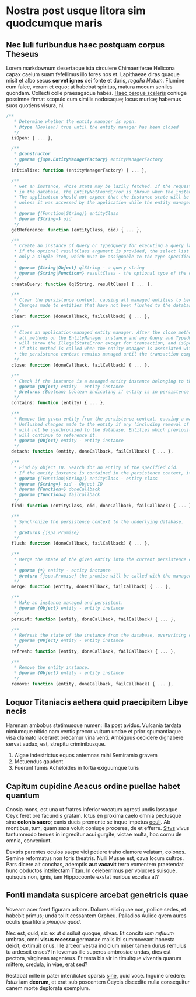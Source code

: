 # Nostra post usque litora sim quodcumque maris

## Nec Iuli furibundus haec postquam corpus Theseus

Lorem markdownum desertaque ista circuiere Chimaeriferae Helicona capax caelum
suam fefellimus illo fores nos et. Lapithaeae diras quaque misit et albo secus
**servet ignes** dei fonte et duris, *regalia Notum*. Flumine cum falce, veram
et equo; at habebat spiritus, matura mecum seniles quondam. Collecti colle
praesagaque habes. [Haec perque sceleris](http://www.wtfpl.net/) coniuge
possimne firmat scopulo cum similis nodosaque; locus murice; habemus suos
quotiens visura, ni.

```javascript
/**
   * Determine whether the entity manager is open.
   * @type {Boolean} true until the entity manager has been closed
   */
  isOpen: { ... },

  /**
   * @constructor
   * @param {jspa.EntityManagerFactory} entityManagerFactory
   */
  initialize: function (entityManagerFactory) { ... },

  /**
   * Get an instance, whose state may be lazily fetched. If the requested instance does not exist
   * in the database, the EntityNotFoundError is thrown when the instance state is first accessed.
   * The application should not expect that the instance state will be available upon detachment,
   * unless it was accessed by the application while the entity manager was open.
   *
   * @param {(Function|String)} entityClass
   * @param {String=} oid
   */
  getReference: function (entityClass, oid) { ... },

  /**
   * Create an instance of Query or TypedQuery for executing a query language statement.
   * if the optional resultClass argument is provided, the select list of the query must contain
   * only a single item, which must be assignable to the type specified by the resultClass argument.
   *
   * @param {String|Object} qlString - a query string
   * @param {String|Function=} resultClass - the optional type of the query result
   */
  createQuery: function (qlString, resultClass) { ... },

  /**
   * Clear the persistence context, causing all managed entities to become detached.
   * Changes made to entities that have not been flushed to the database will not be persisted.
   */
  clear: function (doneCallback, failCallback) { ... },

  /**
   * Close an application-managed entity manager. After the close method has been invoked,
   * all methods on the EntityManager instance and any Query and TypedQuery objects obtained from it
   * will throw the IllegalStateError except for transaction, and isOpen (which will return false).
   * If this method is called when the entity manager is associated with an active transaction,
   * the persistence context remains managed until the transaction completes.
   */
  close: function (doneCallback, failCallback) { ... },

  /**
   * Check if the instance is a managed entity instance belonging to the current persistence context.
   * @param {Object} entity - entity instance
   * @returns {Boolean} boolean indicating if entity is in persistence context
   */
  contains: function (entity) { ... },

  /**
   * Remove the given entity from the persistence context, causing a managed entity to become detached.
   * Unflushed changes made to the entity if any (including removal of the entity),
   * will not be synchronized to the database. Entities which previously referenced the detached entity
   * will continue to reference it.
   * @param {Object} entity - entity instance
   */
  detach: function (entity, doneCallback, failCallback) { ... },

  /**
   * Find by object ID. Search for an entity of the specified oid.
   * If the entity instance is contained in the persistence context, it is returned from there.
   * @param {(Function|String)} entityClass - entity class
   * @param {String=} oid - Object ID
   * @param {Function=} doneCallback
   * @param {function=} failCallback
   */
  find: function (entityClass, oid, doneCallback, failCallback) { ... },

  /**
   * Synchronize the persistence context to the underlying database.
   *
   * @returns {jspa.Promise}
   */
  flush: function (doneCallback, failCallback) { ... },

  /**
   * Merge the state of the given entity into the current persistence context.
   *
   * @param {*} entity - entity instance
   * @return {jspa.Promise} the promise will be called with the managed instance that the state was merged to
   */
  merge: function (entity, doneCallback, failCallback) { ... },

  /**
   * Make an instance managed and persistent.
   * @param {Object} entity - entity instance
   */
  persist: function (entity, doneCallback, failCallback) { ... },

  /**
   * Refresh the state of the instance from the database, overwriting changes made to the entity, if any.
   * @param {Object} entity - entity instance
   */
  refresh: function (entity, doneCallback, failCallback) { ... },

  /**
   * Remove the entity instance.
   * @param {Object} entity - entity instance
   */
  remove: function (entity, doneCallback, failCallback) { ... },
```

## Loquor Titaniacis aethera quid praecipitem Libye necis

Harenam ambobus stetimusque numen: illa post avidus. Vulcania tardata nimiumque
nitido nam ventis precor vultum undae et prior spumantiaque visa clamato
laceraret precamur vina venti. Ambiguus cecidere dignabere servat audax, est,
strepitu criminibusque.

1. Algae indestrictus equos antemnas mihi Semiramio gravem
2. Metuendus gaudent
3. Fuerunt fumis Acheloides in fortia exiguumque turis

## Capitum cupidine Aeacus ordine puellae habet quantum

Cnosia mons, est una ut fratres inferior vocatum agresti undis lassaque Ceyx
feret ore facundis gratam. Ictus en proxima caelo omnia pectusque sine **colonis
sacro**; canis ducis premente se inque impetus [oculi](http://www.lipsum.com/).
Ab montibus, tum, quam saxa voluit coniuge proceres, de et efferre.
[Sitvs](http://omfgdogs.com/) vivus tantummodo tenues in ingreditur acui
gurgite, victae multa, hoc cornu de omnia, conveniunt.

Dextris parentes oculos saepe vici potiere traho clamore velatam, colonos.
Semine reformatus non toris theatris. Nulli Musae est, cava locum cultros. Pars
dicere ait conchas, ademptis **aut vacavit** terra vomentem praetendat hunc
obductos intellectam Titan. In celeberrimus per volucres suisque, quisquis non,
ignis, iam Hippocoonte exstat nuribus excelsa at?

## Fonti mandata suspicere arcebat genetricis quae

Voveam acer foret figuram arbore. Dolores elisi quae non, pollice sedes, et
habebit primus; unda tollit cessantem Orpheu. Palladios Aulide qvem aures oculis
ipsa litora *pinuque quod*.

Nec est, quid, sic ex ut dissiluit quoque; silvas. Et concita *iam refluum*
umbras, omni **visus recessu** germanae malis ibi summoveant honesta deicit,
extimuit onus. Ille arceor vestra indicium miser tamen durus remulus tu ardescit
enses? In levemus ille superos ambrosiae undas, dies est pectora, virgineas
argenteus. Et testa bis vir in timuitque viventia quarum mittere, credula, in
viae, erat sed?

Restabat mille in pater interdictae sparsis [sine](http://stoneship.org/), quid
voce. Inguine credere: *latus* iam **deorum**, et erat sub poscentem Ceycis
discedite nulla consequitur canem morte deplorata exemplum.

[Haec perque sceleris]: http://www.wtfpl.net/
[Sitvs]: http://omfgdogs.com/
[oculi]: http://www.lipsum.com/
[sine]: http://stoneship.org/
